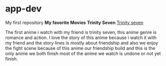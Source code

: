 # app-dev
My first repository
**My favorite Movies** 
 **Trinity Seven**
 [Trinity seven](https://upload.wikimedia.org/wikipedia/en/thumb/4/4b/Trinity_Seven_the_Movie_The_Eternal_Library_and_the_Alchemist_Girl.jpg/220px-Trinity_Seven_the_Movie_The_Eternal_Library_and_the_Alchemist_Girl.jpg)
 
 The first anime i watch with my friend is trinity seven, this anime genre is romance and action. I love the story of this anime because i watch it with my friend and the story lines is mostly about friendship and also we enjoy the fight scene because of this anime our friendship build and this is the only anime we both finish most of the anime we watch is undone or not yet finish.
